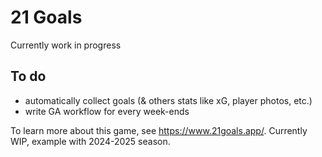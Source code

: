 # 21 Goals

Currently work in progress

## To do

-   automatically collect goals (& others stats like xG, player photos, etc.)
-   write GA workflow for every week-ends

To learn more about this game, see <https://www.21goals.app/>. Currently WIP, example with 2024-2025 season.
